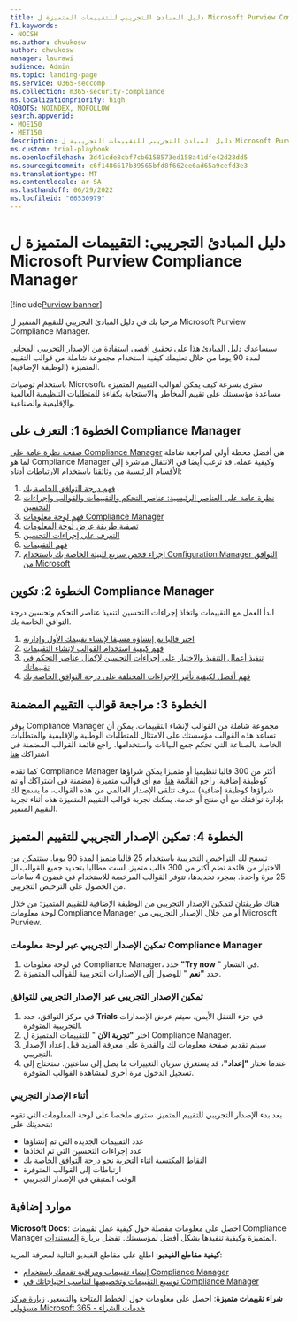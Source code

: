 ```yaml
---
title: دليل المبادئ التجريبي للتقييمات المتميزة ل Microsoft Purview Compliance Manager
f1.keywords:
- NOCSH
ms.author: chvukosw
author: chvukosw
manager: laurawi
audience: Admin
ms.topic: landing-page
ms.service: O365-seccomp
ms.collection: m365-security-compliance
ms.localizationpriority: high
ROBOTS: NOINDEX, NOFOLLOW
search.appverid:
- MOE150
- MET150
description: دليل المبادئ التجريبي للتقييمات التجريبية ل Microsoft Purview Compliance Manager.
ms.custom: trial-playbook
ms.openlocfilehash: 3d41cde8cbf7cb6158573ed158a41dfe42d28dd5
ms.sourcegitcommit: c6f1486617b39565bfd8f662ee6ad65a9cefd3e3
ms.translationtype: MT
ms.contentlocale: ar-SA
ms.lasthandoff: 06/29/2022
ms.locfileid: "66530979"
---
```

# <a name="trial-playbook-microsoft-purview-compliance-manager-premium-assessments"></a>دليل المبادئ التجريبي: التقييمات المتميزة ل Microsoft Purview Compliance Manager

[!include[Purview banner](../includes/purview-rebrand-banner.md)]

مرحبا بك في دليل المبادئ التجريبي للتقييم المتميز ل Microsoft Purview Compliance Manager.

سيساعدك دليل المبادئ هذا على تحقيق أقصى استفادة من الإصدار التجريبي المجاني لمدة 90 يوما من خلال تعليمك كيفية استخدام مجموعة شاملة من قوالب التقييم المتميزة (الوظيفة الإضافية).

باستخدام توصيات Microsoft، سترى بسرعة كيف يمكن لقوالب التقييم المتميزة مساعدة مؤسستك على تقييم المخاطر والاستجابة بكفاءة للمتطلبات التنظيمية العالمية والإقليمية والصناعية.

## <a name="step-1-get-to-know-compliance-manager"></a>الخطوة 1: التعرف على Compliance Manager

[صفحة نظرة عامة على Compliance Manager](compliance-manager.md) هي أفضل محطة أولى لمراجعة شاملة لما هو Compliance Manager وكيفية عمله. قد ترغب أيضا في الانتقال مباشرة إلى الأقسام الرئيسية من وثائقنا باستخدام الارتباطات أدناه:

1. [فهم درجة التوافق الخاصة بك](compliance-manager.md#understanding-your-compliance-score)
1. [نظرة عامة على العناصر الرئيسية: عناصر التحكم والتقييمات والقوالب وإجراءات التحسين](compliance-manager.md#key-elements-controls-assessments-templates-improvement-actions)
1. [فهم لوحة معلومات Compliance Manager](compliance-manager-setup.md#understand-the-compliance-manager-dashboard)
1. [تصفية طريقة عرض لوحة المعلومات](compliance-manager-setup.md#filtering-your-dashboard-view)
1. [التعرف على إجراءات التحسين](compliance-manager-setup.md#improvement-actions-page)
1. [فهم التقييمات](compliance-manager.md#assessments)
1. [إجراء فحص سريع للبيئة الخاصة بك باستخدام Configuration Manager التوافق من Microsoft](compliance-manager-mcca.md)

## <a name="step-2-configure-compliance-manager"></a>الخطوة 2: تكوين Compliance Manager

ابدأ العمل مع التقييمات واتخاذ إجراءات التحسين لتنفيذ عناصر التحكم وتحسين درجة التوافق الخاصة بك.

1. [اختر قالبا تم إنشاؤه مسبقا لإنشاء تقييمك الأول وإدارته](compliance-manager-assessments.md)
1. [فهم كيفية استخدام القوالب لإنشاء التقييمات](compliance-manager-templates.md)
1. [تنفيذ أعمال التنفيذ والاختبار على إجراءات التحسين لإكمال عناصر التحكم في تقييماتك](compliance-manager-improvement-actions.md)
1. [فهم أفضل لكيفية تأثير الإجراءات المختلفة على درجة التوافق الخاصة بك](compliance-score-calculation.md)

## <a name="step-3-review-included-assessment-templates"></a>الخطوة 3: مراجعة قوالب التقييم المضمنة

يوفر Compliance Manager مجموعة شاملة من القوالب لإنشاء التقييمات. يمكن أن تساعد هذه القوالب مؤسستك على الامتثال للمتطلبات الوطنية والإقليمية والمتطلبات الخاصة بالصناعة التي تحكم جمع البيانات واستخدامها. راجع قائمة القوالب المضمنة في اشتراكك [هنا](/office365/servicedescriptions/microsoft-365-service-descriptions/microsoft-365-tenantlevel-services-licensing-guidance/microsoft-365-security-compliance-licensing-guidance#which-assessments-are-included-by-default-free-of-cost).

كما تقدم Compliance Manager أكثر من 300 قالبا تنظيميا أو متميزا يمكن شراؤها كوظيفة إضافية. راجع القائمة [هنا](compliance-manager-templates-list.md#premium-templates). مع أي قوالب متميزة (مضمنة في اشتراكك أو تم شراؤها كوظيفة إضافية) سوف تتلقى الإصدار العالمي من هذه القوالب، ما يسمح لك بإدارة توافقك مع أي منتج أو خدمة. يمكنك تجربة قوالب التقييم المتميزة هذه أثناء تجربة التقييم المتميز.

## <a name="step-4-enable-the-premium-assessment-trial"></a>الخطوة 4: تمكين الإصدار التجريبي للتقييم المتميز

تسمح لك التراخيص التجريبية باستخدام 25 قالبا متميزا لمدة 90 يوما. ستتمكن من الاختيار من قائمة تضم أكثر من 300 قالب متميز. لست مطالبا بتحديد جميع القوالب ال 25 مرة واحدة. بمجرد تحديدها، تتوفر القوالب المرخصة للاستخدام في غضون 4 ساعات من الحصول على الترخيص التجريبي.

هناك طريقتان لتمكين الإصدار التجريبي من الوظيفة الإضافية للتقييم المتميز: من خلال لوحة معلومات Compliance Manager أو من خلال الإصدار التجريبي من Microsoft Purview.

### <a name="enable-trial-via-the-compliance-manager-dashboard"></a>تمكين الإصدار التجريبي عبر لوحة معلومات Compliance Manager

1. في لوحة معلومات Compliance Manager، حدد **"Try now** " في الشعار.
1. حدد **"نعم** " للوصول إلى الإصدارات التجريبية للقوالب المتميزة.

### <a name="enable-trial-via-the-compliance-trial"></a>تمكين الإصدار التجريبي عبر الإصدار التجريبي للتوافق

1. في مركز التوافق، حدد **Trials** في جزء التنقل الأيمن. سيتم عرض الإصدارات التجريبية المتوفرة.
1. اختر **"تجربة الآن** " للتقييمات المتميزة ل Compliance Manager.
1. سيتم تقديم صفحة معلومات لك والقدرة على معرفة المزيد قبل إعداد الإصدار التجريبي.
1. عندما تختار **"إعداد"**، قد يستغرق سريان التغييرات ما يصل إلى ساعتين. ستحتاج إلى تسجيل الدخول مرة أخرى لمشاهدة القوالب المتوفرة.

### <a name="during-the-trial"></a>أثناء الإصدار التجريبي

بعد بدء الإصدار التجريبي للتقييم المتميز، سترى ملخصا على لوحة المعلومات التي تقوم بتحديثك على:

- عدد التقييمات الجديدة التي تم إنشاؤها
- عدد إجراءات التحسين التي تم اتخاذها
- النقاط المكتسبة أثناء التجربة نحو درجة التوافق الخاصة بك
- ارتباطات إلى القوالب المتوفرة
- الوقت المتبقي في الإصدار التجريبي

## <a name="additional-resources"></a>موارد إضافية

**Microsoft Docs**: احصل على معلومات مفصلة حول كيفية عمل تقييمات Compliance Manager المتميزة وكيفية تنفيذها بشكل أفضل لمؤسستك. تفضل بزيارة [المستندات](compliance-manager-templates.md).

**كيفية مقاطع الفيديو**: اطلع على مقاطع الفيديو التالية لمعرفة المزيد:

- [إنشاء تقييمات ومراقبة تقدمك باستخدام Compliance Manager](https://techcommunity.microsoft.com/t5/video-hub/create-assessments-and-monitor-your-progress-with-compliance/ba-p/1687992?search-action-id=375363186777&search-result-uid=1687992)
- [توسيع التقييمات وتخصيصها لتناسب احتياجاتك في Compliance Manager](https://techcommunity.microsoft.com/t5/video-hub/extend-and-customize-assessments-to-suit-your-needs-in/ba-p/1687991?search-action-id=375363186777&search-result-uid=1687991)

**شراء تقييمات متميزة**: احصل على معلومات حول الخطط المتاحة والتسعير. [زيارة مركز مسؤولي Microsoft 365 - خدمات الشراء](https://admin.microsoft.com/#/catalog/offer-details/compliance-manager-premium-assessment-add-on/46E9BF2A-3C8D-4A69-A7E7-3DA04687636D)
